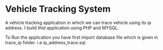 # Vehicle Tracking System
A vehicle tracking application in which we can trace vehicle using its ip address. I build thid application using PHP and MYSQL.

To Run the application you have first import database file which is given in trace_ip folder. i.e ip_address_trace.sql
